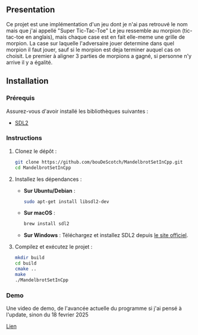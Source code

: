## Presentation

Ce projet est une implémentation d'un jeu dont je n'ai pas retrouvé le nom mais que j'ai appellé "Super Tic-Tac-Toe"
Le jeu ressemble au morpion (tic-tac-toe en anglais), mais chaque case est en fait elle-meme une grille de morpion. La case sur laquelle l'adversaire jouer determine dans quel morpion il faut jouer, sauf si le morpion est deja terminer auquel cas on choisit. Le premier à aligner 3 parties de morpions a gagné, si personne n'y arrive il y a égalité. 

## Installation

### Prérequis

Assurez-vous d'avoir installé les bibliothèques suivantes :

- [SDL2](https://www.libsdl.org/download-2.0.php)

### Instructions

1. Clonez le dépôt :
    ```sh
    git clone https://github.com/bouDeScotch/MandelbrotSetInCpp.git
    cd MandelbrotSetInCpp
    ```

2. Installez les dépendances :
    - **Sur Ubuntu/Debian** :
        ```sh
        sudo apt-get install libsdl2-dev
        ```
    - **Sur macOS** :
        ```sh
        brew install sdl2
        ```
    - **Sur Windows** :
      Téléchargez et installez SDL2 depuis [le site officiel](https://www.libsdl.org/download-2.0.php).

3. Compilez et exécutez le projet :
    ```sh
    mkdir build
    cd build
    cmake ..
    make
    ./MandelbrotSetInCpp
    ```
   
### Demo

Une video de demo, de l'avancée actuelle du programme si j'ai pensé à l'update, sinon du 18 fevrier 2025

[Lien](/forREADME/demo.mp4)